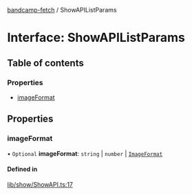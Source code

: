 [bandcamp-fetch](../README.md) / ShowAPIListParams

# Interface: ShowAPIListParams

## Table of contents

### Properties

- [imageFormat](ShowAPIListParams.md#imageformat)

## Properties

### imageFormat

• `Optional` **imageFormat**: `string` \| `number` \| [`ImageFormat`](ImageFormat.md)

#### Defined in

[lib/show/ShowAPI.ts:17](https://github.com/patrickkfkan/bandcamp-fetch/blob/19ec315/src/lib/show/ShowAPI.ts#L17)
